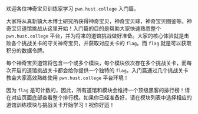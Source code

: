 欢迎各位神奇宝贝训练家学习 `pwn.hust.college` 入门篇。

大家将从真新镇大木博士研究所获得神奇宝贝，神奇宝贝球，神奇宝贝图鉴等。神奇宝贝道馆挑战从这里开始！入门篇的目的是帮助大家快速熟悉整个 `pwn.hust.college` 平台，并为将来的道馆挑战做好准备。大家的核心体验就是击败各个挑战关卡的守关神奇宝贝，并获取对应关卡的 `flag`。而 `flag` 就是可以获取积分的数据令牌。

每个神奇宝贝道馆将包含一个或多个模块，每个模块依次存在多个挑战关卡，而每次开启的道馆挑战关卡都会给你提供一个独特的 `flag`。入门篇通过几个挑战关卡教会大家高效熟练使用 `pwn.hust.college` 平台环境！

因为 `flag` 是可计数的，因此，所有道馆和模块会维持一个顶级黑客的排行榜！请在对应页面底部查看整个排行榜。如果你已经准备好，请在模块列表中选择相应的道馆训练模块与挑战关卡开始学习！祝你好运！